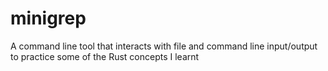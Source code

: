 # minigrep
A command line tool that interacts with file and command line input/output to practice some of the Rust concepts I learnt
